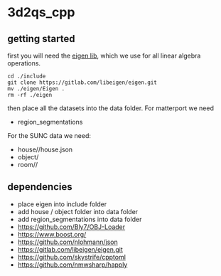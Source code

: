# 3d2qs_cpp

## getting started
first you will need the [eigen lib](http://eigen.tuxfamily.org/index.php?title=Main_Page), which we use for all linear algebra operations.

```shell
cd ./include
git clone https://gitlab.com/libeigen/eigen.git
mv ./eigen/Eigen .
rm -rf ./eigen
```

then place all the datasets into the data folder. For matterport we need
- region_segmentations 

For the SUNC data we need:
- house/<house id>/house.json
- object/
- room/<house id>/

## dependencies
- place eigen into include folder 
- add house / object folder into data folder
- add region_segmentations into data folder
- https://github.com/Bly7/OBJ-Loader
- https://www.boost.org/
- https://github.com/nlohmann/json
- https://gitlab.com/libeigen/eigen.git
- https://github.com/skystrife/cpptoml
- https://github.com/nmwsharp/happly

